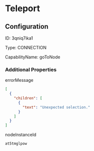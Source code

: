 # Teleport
## Configuration
ID:  3qniq7ika1

Type: CONNECTION 

CapabilityName: goToNode






### Additional Properties
errorMessage
```json 
[
  {
    "children": [
      {
        "text": "Unexpected selection."
      }
    ]
  }
]
```


nodeInstanceId
```string 
at5tmglpow
```




